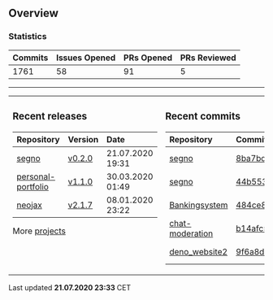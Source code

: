 ## Overview

### Statistics

<!-- statistics starts -->
| Commits | Issues Opened | PRs Opened | PRs Reviewed |
| :- | :- | :- | :- |
| 1761 | 58 | 91 | 5 |
<!-- statistics ends -->

---

<table><tr><td valign="top">

### Recent releases

<!-- recent_releases starts -->
| Repository | Version | Date |
| :- | :- | :- |
| [segno](https://github.com/Keimeno/segno) | [v0.2.0](https://github.com/Keimeno/segno/releases/tag/v0.2.0) | 21.07.2020 19:31 |
| [personal-portfolio](https://github.com/Keimeno/personal-portfolio) | [v1.1.0](https://github.com/Keimeno/personal-portfolio/releases/tag/v1.1.0) | 30.03.2020 01:49 |
| [neojax](https://github.com/Keimeno/neojax) | [v2.1.7](https://github.com/Keimeno/neojax/releases/tag/v2.1.7) | 08.01.2020 23:22 |
<!-- recent_releases ends -->

More [projects](https://github.com/Keimeno?tab=repositories)

</td><td valign="top">

### Recent commits

<!-- recent_commits starts -->
| Repository | Commit | Date |
| :- | :- | :- |      
| [segno](https://github.com/Keimeno/segno) | [8ba7bdf](https://github.com/Keimeno/segno/commit/8ba7bdffaf8ce8dd19de2941e94dccabad82cea4) | 21.07.2020 20:04 |
| [segno](https://github.com/Keimeno/segno) | [44b5530](https://github.com/Keimeno/segno/commit/44b5530d829bcb81addece833fd8df4b6eeadb2c) | 21.07.2020 19:24 |
| [Bankingsystem](https://github.com/WHG-Students/Bankingsystem) | [484ce82](https://github.com/WHG-Students/Bankingsystem/commit/484ce82b67b574b843f5faa704a1147219c19edc) | 20.07.2020 20:46 |
| [chat-moderation](https://github.com/LuminuNET/chat-moderation) | [b14afc5](https://github.com/LuminuNET/chat-moderation/commit/b14afc5b377a63390ef840e7e0d9a47e88215c16) | 20.07.2020 20:12 |
| [deno_website2](https://github.com/denoland/deno_website2) | [9f6a8d5](https://github.com/denoland/deno_website2/commit/9f6a8d50903b779308323986987078ca4e4a0125) | 19.07.2020 19:48 |
<!-- recent_commits ends -->

</td></tr></table>

<p>
Last updated 
<b>
<!-- last_updated starts -->
21.07.2020 23:33
<!-- last_updated ends -->
</b>
CET
</p>
